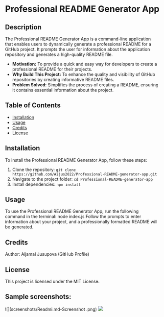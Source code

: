# Professional README Generator App

## Description

The Professional README Generator App is a command-line application that enables users to dynamically generate a professional README for a GitHub project. It prompts the user for information about the application repository and generates a high-quality README file.

- **Motivation:** To provide a quick and easy way for developers to create a professional README for their projects.
- **Why Build This Project:** To enhance the quality and visibility of GitHub repositories by creating informative README files.
- **Problem Solved:** Simplifies the process of creating a README, ensuring it contains essential information about the project.

## Table of Contents 

- [Installation](#installation)
- [Usage](#usage)
- [Credits](#credits)
- [License](#license)

## Installation

To install the Professional README Generator App, follow these steps:

1. Clone the repository: `git clone https://github.com/Aijus2022/Professional-README-generator-app.git`
2. Navigate to the project folder: `cd Professional-README-generator-app`
3. Install dependencies: `npm install`

## Usage

To use the Professional README Generator App, run the following command in the terminal:
node index.js
Follow the prompts to enter information about your project, and a professionally formatted README will be generated.

## Credits

Author: Aijamal Jusupova (GitHub Profile)
## License

This project is licensed under the MIT License.
## Sample screenshots:
![](screenshots/Readmi.md-Screenshot .png)
![](screenshots/Screenshot_2024-02-06_234731.png)



